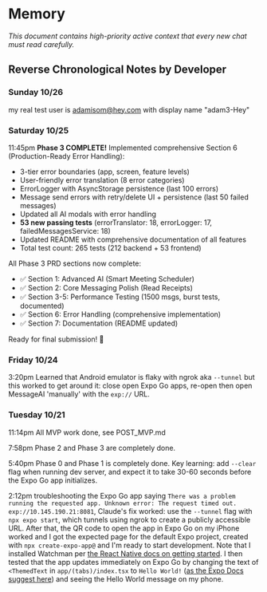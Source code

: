 # Memory

*This document contains high-priority active context that every new chat must read carefully.*

## Reverse Chronological Notes by Developer

### Sunday 10/26

my real test user is <adamisom@hey.com> with display name "adam3-Hey"

### Saturday 10/25

11:45pm **Phase 3 COMPLETE!** Implemented comprehensive Section 6 (Production-Ready Error Handling):

- 3-tier error boundaries (app, screen, feature levels)
- User-friendly error translation (8 error categories)
- ErrorLogger with AsyncStorage persistence (last 100 errors)
- Message send errors with retry/delete UI + persistence (last 50 failed messages)
- Updated all AI modals with error handling
- **53 new passing tests** (errorTranslator: 18, errorLogger: 17, failedMessagesService: 18)
- Updated README with comprehensive documentation of all features
- Total test count: 265 tests (212 backend + 53 frontend)

All Phase 3 PRD sections now complete:

- ✅ Section 1: Advanced AI (Smart Meeting Scheduler)
- ✅ Section 2: Core Messaging Polish (Read Receipts)
- ✅ Section 3-5: Performance Testing (1500 msgs, burst tests, documented)
- ✅ Section 6: Error Handling (comprehensive implementation)
- ✅ Section 7: Documentation (README updated)

Ready for final submission! 🎉

### Friday 10/24

3:20pm Learned that Android emulator is flaky with ngrok aka `--tunnel` but this worked to get around it: close open Expo Go apps, re-open then open MessageAI 'manually' with the `exp://` URL.

### Tuesday 10/21

11:14pm All MVP work done, see POST_MVP.md

7:58pm Phase 2 and Phase 3 are completely done.

5:40pm Phase 0 and Phase 1 is completely done. Key learning: add `--clear` flag when running dev server, and expect it to take 30-60 seconds before the Expo Go app initializes.

2:12pm troubleshooting the Expo Go app saying `There was a problem running the requested app. Unknown error: The request timed out. exp://10.145.190.21:8081`, Claude's fix worked: use the `--tunnel` flag with `npx expo start`, which tunnels using ngrok to create a publicly accessible URL. After that, the QR code to open the app in Expo Go on my iPhone worked and I got the expected page for the default Expo project, created with `npx create-expo-app@` and I'm ready to start development. Note that I installed Watchman per [the React Native docs on getting started](https://reactnative.dev/docs/set-up-your-environment). I then tested that the app updates immediately on Expo Go by changing the text of `<ThemedText` in `app/(tabs)/index.tsx` to `Hello World!` ([as the Expo Docs suggest here](https://docs.expo.dev/get-started/start-developing/)) and seeing the Hello World message on my phone.
